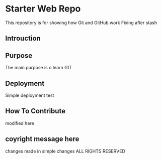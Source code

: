 # Starter Web Repo

This repository is for showing how Git and GitHub work
Fixing after stash
## Introuction

## Purpose
The main purpose is o learn GIT

## Deployment
Simple deployment test

## How To Contribute
modified here

## coyright message here
changes made in simple changes
ALL RIGHTS RESERVED
